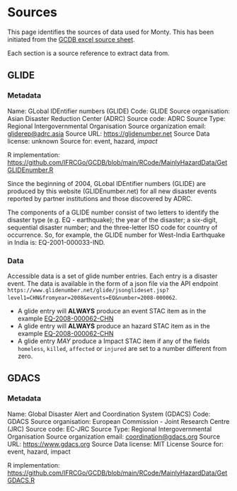 # Sources

This page identifies the sources of data used for Monty. This has been initiated from the [GCDB excel source sheet](https://github.com/IFRCGo/GCDB/blob/main/Taxonomies/Monty_DataSources.xlsx).

Each section is a source reference to extract data from.

## GLIDE

### Metadata

Name: GLobal IDEntifier numbers (GLIDE)
Code: GLIDE
Source organisation: Asian Disaster Reduction Center (ADRC)
Source code: ADRC
Source Type: Regional Intergovernmental Organisation
Source organization email: gliderep@adrc.asia
Source URL: https://glidenumber.net
Source Data license: unknown
Source for: event, hazard, *impact*

R implementation: https://github.com/IFRCGo/GCDB/blob/main/RCode/MainlyHazardData/GetGLIDEnumber.R

Since the beginning of 2004, GLobal IDEntifier numbers (GLIDE) are produced by this website (GLIDEnumber.net) for all new disaster events reported by partner institutions and those discovered by ADRC.

The components of a GLIDE number consist of two letters to identify the disaster type (e.g. EQ - earthquake); the year of the disaster; a six-digit, sequential disaster number; and the three-letter ISO code for country of occurrence. So, for example, the GLIDE number for West-India Earthquake in India is: EQ-2001-000033-IND.

### Data

Accessible data is a set of glide number entries. Each entry is a disaster event. The data is available in the form of a json file via the API endpoint `https://www.glidenumber.net/glide/jsonglideset.jsp?level1=CHN&fromyear=2008&events=EQ&number=2008-000062`.

* A glide entry will **ALWAYS** produce an event STAC item as in the example [EQ-2008-000062-CHN](../examples/glide-events/EQ-2008-000062-CHN.json)
* A glide entry will **ALWAYS** produce an hazard STAC item as in the example [EQ-2008-000062-CHN](../examples/glide-hazards/EQ-2008-000062-CHN.json)
* A glide entry *MAY* produce a Impact STAC item if any of the fields `homeless`, `killed`, `affected` or `injured` are set to a number different from zero.

## GDACS

### Metadata

Name: Global Disaster Alert and Coordination System (GDACS)
Code: GDACS
Source organisation: European Commission - Joint Research Centre (JRC)
Source code: EC-JRC
Source Type: Regional Intergovernmental Organisation
Source organization email: coordination@gdacs.org
Source URL: https://www.gdacs.org
Source Data license: MIT License
Source for: event, hazard, impact

R implementation: https://github.com/IFRCGo/GCDB/blob/main/RCode/MainlyHazardData/GetGDACS.R
